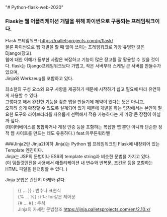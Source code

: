 "# Python-flask-web-2020" 


### Flask는 웹 어플리케이션 개발을 위해 파이썬으로 구동되는 프레임워크이다.  
Flask 프레임워크: https://palletsprojects.com/p/flask/  
 물론 파이썬으로 웹 개발을 할 때 많이 쓰이는 프레임워크로 가장 유명한 것은 Django(장고).  
 웹에 대한 이해가 풍부한 사람은 복잡하고 기능이 많은 장고를 잘 활용할 수 있을 것이다.
flask는 Django프레임워크보다 가볍고, 작은 서버부터 스케일 큰 서버를 만들수가 있으며,   
Jinja와 Werkzeug를 포함하고 있다.  

최소한의 구성 요소와 요구 사항을 제공하기 때문에 시작하기 쉽고 필요에 따라 유연하게 사용할 수 있다.   
그렇다고 해서 완전한 기능을 갖춘 앱을 만들기에 제약이 있다는 뜻은 아니고,  
오히려 쉽게 확장할 수 있도록 설계되어 있기 때문에 개발을 하는 입장에서는 본인이 필요한 도구와 라이브러리를 자유롭게 선택해서 적용 가능하다는 게 가장 큰 장점이 아닐까 싶다.   
(데이터베이스를 통합하거나 계정 인증 등을 포함하는 복잡한 앱 뿐만 아니라 단순한 정적 웹 사이트를 만드는 데도 유용하다.)   feat.아무튼워라밸


###Jinja2란
Jinja2(이하 Jinja)는 Python 웹 프레임워크인 Flask에 내장되어 있는 Template 엔진이다.   
Jinja는 JSP의 문법이나 ES6의 template string과 비슷한 문법을 가지고 있다.  
(이 템플릿엔진을 사용해서 애플리케이션 내 변수와 반복문, 조건문 등을 포함하는 HTML 파일을 렌더링할 수 있다. )  

Jinja 문법은 간단히 아래와 같다.  
> {{ ... }} : 변수나 표현식  
> {% ... %} : if나 for같은 제어문  
> {# ... #} : 주석  
Jinja의 자세한 문법참조 https://jinja.palletsprojects.com/en/2.10.x/   
